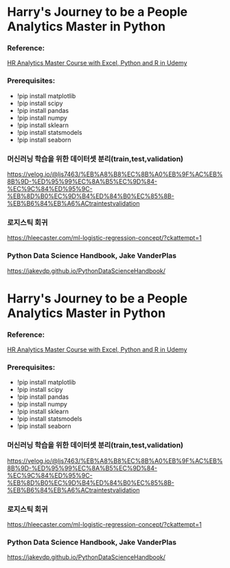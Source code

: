 # Harry's Journey to be a People Analytics Master in Python

### Reference:
[HR Analytics Master Course with Excel, Python and R in Udemy](https://www.udemy.com/course/hr-analytics-course/)

### Prerequisites:
* !pip install matplotlib
* !pip install scipy
* !pip install pandas
* !pip install numpy
* !pip install sklearn
* !pip install statsmodels
* !pip install seaborn

### 머신러닝 학습을 위한 데이터셋 분리(train,test,validation)
https://velog.io/@ljs7463/%EB%A8%B8%EC%8B%A0%EB%9F%AC%EB%8B%9D-%ED%95%99%EC%8A%B5%EC%9D%84-%EC%9C%84%ED%95%9C-%EB%8D%B0%EC%9D%B4%ED%84%B0%EC%85%8B-%EB%B6%84%EB%A6%ACtraintestvalidation

### 로지스틱 회귀
https://hleecaster.com/ml-logistic-regression-concept/?ckattempt=1

### Python Data Science Handbook, Jake VanderPlas
https://jakevdp.github.io/PythonDataScienceHandbook/

# Harry's Journey to be a People Analytics Master in Python

### Reference:
[HR Analytics Master Course with Excel, Python and R in Udemy](https://www.udemy.com/course/hr-analytics-course/)

### Prerequisites:
* !pip install matplotlib
* !pip install scipy
* !pip install pandas
* !pip install numpy
* !pip install sklearn
* !pip install statsmodels
* !pip install seaborn

### 머신러닝 학습을 위한 데이터셋 분리(train,test,validation)
https://velog.io/@ljs7463/%EB%A8%B8%EC%8B%A0%EB%9F%AC%EB%8B%9D-%ED%95%99%EC%8A%B5%EC%9D%84-%EC%9C%84%ED%95%9C-%EB%8D%B0%EC%9D%B4%ED%84%B0%EC%85%8B-%EB%B6%84%EB%A6%ACtraintestvalidation

### 로지스틱 회귀
https://hleecaster.com/ml-logistic-regression-concept/?ckattempt=1

### Python Data Science Handbook, Jake VanderPlas
https://jakevdp.github.io/PythonDataScienceHandbook/
